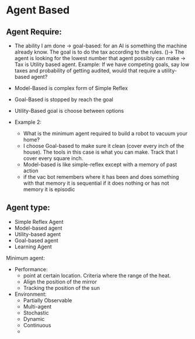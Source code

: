 # Agent Based

## Agent Require:
- The ability I am done -> goal-based: for an AI is something the machine already know.
The goal is to do the tax according to the rules. ()-> The agent is looking for the lowest number
that agent possibly can make -> Tax is Utility based agent. Example: If we have competing goals, say low taxes and probability of getting audited, would that require a utility-based agent?

- Model-Based is complex form of Simple Reflex
- Goal-Based is stopped by reach the goal
- Utility-Based goal is choose between options

- Example 2:
    - What is the minimum agent required to build a robot to vacuum your home?
    - I choose Goal-based to make sure it clean (cover every inch of the house). The tools in this case is what you can make. Track that I cover every square inch.
    - Model-based is like simple-reflex except with a memory of past action
    - if the vac bot remembers where it has been and does something with that memory it is sequential
if it does nothing or has not memory it is episodic


## Agent type:
- Simple Reflex Agent
- Model-based agent
- Utility-based agent
- Goal-based agent
- Learning Agent

Minimum agent:
- Performance:
    - point at certain location. Criteria where the range of the heat.
    - Align the position of the mirror
    - Tracking the position of the sun
- Environment:
    - Partially Observable
    - Multi-agent
    - Stochastic
    - Dynamic
    - Continuous
    -